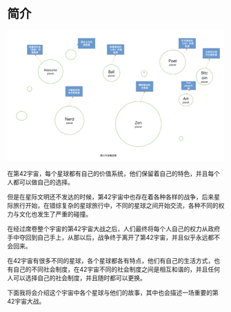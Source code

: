 # 简介

![](picture/42.png)

&#x20;      在第42宇宙，每个星球都有自己的价值系统，他们保留着自己的特色，并且每个人都可以做自己的选择。

&#x20;      但是在星际文明还不发达的时候，第42宇宙中也存在着各种各样的战争，后来星际旅行开始，在错综复杂的星球旅行中，不同的星球之间开始交流，各种不同的权力与文化也发生了严重的碰撞。

&#x20;      在经过席卷整个宇宙的第42宇宙大战之后，人们最终将每个人自己的权力从政府手中夺回到自己手上，从那以后，战争终于离开了第42宇宙，并且似乎永远都不会回来。

&#x20;       在42宇宙有很多不同的星球，各个星球都各有特点，他们有自己的生活方式，也有自己的不同社会制度，在42宇宙不同的社会制度之间是相互和谐的，并且任何人可以选择自己的社会制度，并且随时都可以更换。

&#x20;      下面我将会介绍这个宇宙中各个星球与他们的故事，其中也会描述一场重要的第42宇宙大战。


